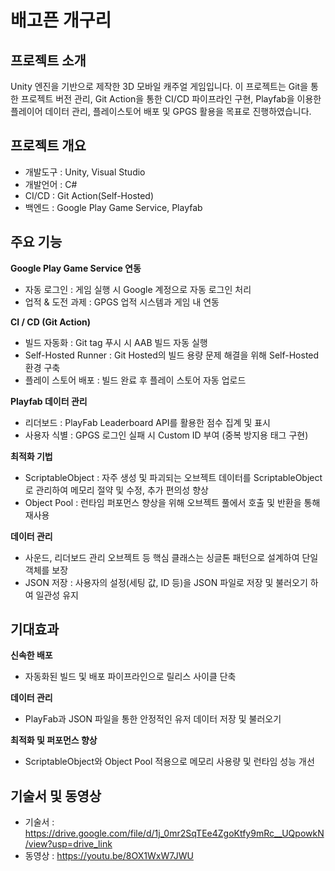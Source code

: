 # 배고픈 개구리

## 프로젝트 소개
Unity 엔진을 기반으로 제작한 3D 모바일 캐주얼 게임입니다.
﻿이 프로젝트는 Git을 통한 프로젝트 버전 관리, Git Action을 통한 CI/CD 파이프라인 구현, Playfab을 이용한 플레이어 데이터 관리, 플레이스토어 배포 및 GPGS 활용을 목표로 진행하였습니다.

## 프로젝트 개요
- 개발도구 : Unity, Visual Studio
- 개발언어 : C#
- CI/CD : Git Action(Self-Hosted)
- 백엔드 : Google Play Game Service, Playfab

## 주요 기능
**Google Play Game Service 연동**
  - 자동 로그인 : 게임 실행 시 Google 계정으로 자동 로그인 처리
  - 업적 & 도전 과제 : GPGS 업적 시스템과 게임 내 연동

**CI / CD (Git Action)**
  - 빌드 자동화 : Git tag 푸시 시 AAB 빌드 자동 실행
  - Self-Hosted Runner : Git Hosted의 빌드 용량 문제 해결을 위해 Self-Hosted 환경 구축
  - 플레이 스토어 배포 : 빌드 완료 후 플레이 스토어 자동 업로드

**Playfab 데이터 관리**
  - 리더보드 : PlayFab Leaderboard API를 활용한 점수 집계 및 표시
  - 사용자 식별 : GPGS 로그인 실패 시 Custom ID 부여 (중복 방지용 태그 구현)

**최적화 기법**
  - ScriptableObject : 자주 생성 및 파괴되는 오브젝트 데이터를 ScriptableObject로 관리하여 메모리 절약 및 수정, 추가 편의성 향상
  - Object Pool : 런타임 퍼포먼스 향상을 위해 오브젝트 풀에서 호출 및 반환을 통해 재사용

**데이터 관리**
  - 사운드, 리더보드 관리 오브젝트 등 핵심 클래스는 싱글톤 패턴으로 설계하여 단일 객체를 보장
  - JSON 저장 : 사용자의 설정(세팅 값, ID 등)을 JSON 파일로 저장 및 불러오기 하여 일관성 유지

## 기대효과
**신속한 배포**
  - 자동화된 빌드 및 배포 파이프라인으로 릴리스 사이클 단축

**데이터 관리**
  - PlayFab과 JSON 파일을 통한 안정적인 유저 데이터 저장 및 불러오기

**최적화 및 퍼포먼스 향상**
  - ScriptableObject와 Object Pool 적용으로 메모리 사용량 및 런타임 성능 개선

## 기술서 및 동영상
  - 기술서 : https://drive.google.com/file/d/1j_0mr2SqTEe4ZgoKtfy9mRc__UQpowkN/view?usp=drive_link
  - 동영상 : https://youtu.be/8OX1WxW7JWU
